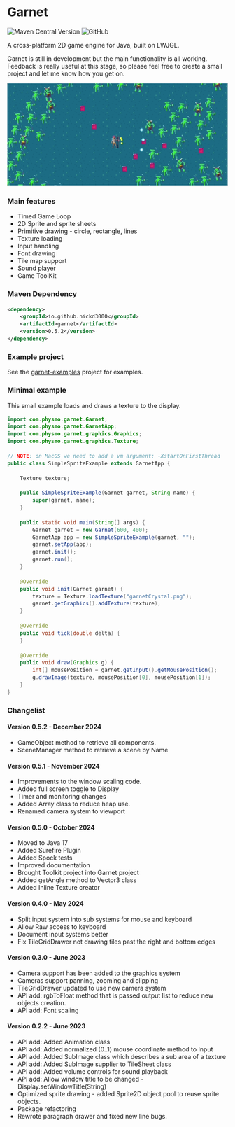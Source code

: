 # Garnet

![Maven Central Version](https://img.shields.io/maven-central/v/io.github.nickd3000/garnet)
![GitHub](https://img.shields.io/github/license/nickd3000/garnet)

A cross-platform 2D game engine for Java, built on LWJGL.

Garnet is still in development but the main functionality is all working.
Feedback is really useful at this stage, so please feel free to create a small project and let me know how you get on.

![Survivor](https://github.com/nickd3000/assets/blob/3458e3af098fbcc0868cd642f330cb2bfc2a6f1a/garnet/survivor_01_highfr.gif)

### Main features

- Timed Game Loop
- 2D Sprite and sprite sheets
- Primitive drawing - circle, rectangle, lines
- Texture loading
- Input handling
- Font drawing
- Tile map support
- Sound player
- Game ToolKit

### Maven Dependency

```xml
<dependency>
    <groupId>io.github.nickd3000</groupId>
    <artifactId>garnet</artifactId>
    <version>0.5.2</version>
</dependency>
```

### Example project

See the [garnet-examples](https://github.com/nickd3000/garnetexamples) project for examples.

### Minimal example

This small example loads and draws a texture to the display.

```java
import com.physmo.garnet.Garnet;
import com.physmo.garnet.GarnetApp;
import com.physmo.garnet.graphics.Graphics;
import com.physmo.garnet.graphics.Texture;

// NOTE: on MacOS we need to add a vm argument: -XstartOnFirstThread
public class SimpleSpriteExample extends GarnetApp {

    Texture texture;

    public SimpleSpriteExample(Garnet garnet, String name) {
        super(garnet, name);
    }

    public static void main(String[] args) {
        Garnet garnet = new Garnet(600, 400);
        GarnetApp app = new SimpleSpriteExample(garnet, "");
        garnet.setApp(app);
        garnet.init();
        garnet.run();
    }

    @Override
    public void init(Garnet garnet) {
        texture = Texture.loadTexture("garnetCrystal.png");
        garnet.getGraphics().addTexture(texture);
    }

    @Override
    public void tick(double delta) {
    }

    @Override
    public void draw(Graphics g) {
        int[] mousePosition = garnet.getInput().getMousePosition();
        g.drawImage(texture, mousePosition[0], mousePosition[1]);
    }
}
```

### Changelist

#### Version 0.5.2 - December 2024

- GameObject method to retrieve all components.
- SceneManager method to retrieve a scene by Name

#### Version 0.5.1 - November 2024

- Improvements to the window scaling code.
- Added full screen toggle to Display
- Timer and monitoring changes
- Added Array class to reduce heap use.
- Renamed camera system to viewport

#### Version 0.5.0 - October 2024

- Moved to Java 17
- Added Surefire Plugin
- Added Spock tests
- Improved documentation
- Brought Toolkit project into Garnet project
- Added getAngle method to Vector3 class
- Added Inline Texture creator

#### Version 0.4.0 - May 2024

- Split input system into sub systems for mouse and keyboard
- Allow Raw access to keyboard
- Document input systems better
- Fix TileGridDrawer not drawing tiles past the right and bottom edges

#### Version 0.3.0 - June 2023

- Camera support has been added to the graphics system
- Cameras support panning, zooming and clipping
- TileGridDrawer updated to use new camera system
- API add: rgbToFloat method that is passed output list to reduce new objects creation.
- API add: Font scaling

#### Version 0.2.2 - June 2023

- API add: Added Animation class
- API add: Added normalized (0..1) mouse coordinate method to Input
- API add: Added SubImage class which describes a sub area of a texture
- API add: Added SubImage supplier to TileSheet class
- API add: Added volume controls for sound playback
- API add: Allow window title to be changed - Display.setWindowTitle(String)
- Optimized sprite drawing - added Sprite2D object pool to reuse sprite objects.
- Package refactoring
- Rewrote paragraph drawer and fixed new line bugs.
